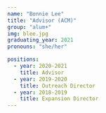 ```yaml
---
name: "Bonnie Lee"
title: "Advisor (ACM)"
group: "alum+"
img: blee.jpg
graduating_year: 2021
pronouns: "she/her"

positions:
  - year: 2020-2021
    title: Advisor
  - year: 2019-2020
    title: Outreach Director
  - year: 2018-2019
    title: Expansion Director
---
```

